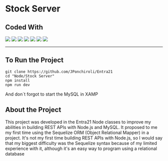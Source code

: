 # Stock Server

## Coded With

<img src="https://img.shields.io/badge/JavaScript-F7DF1E.svg?style=for-the-badge&logo=JavaScript&logoColor=black" />

<img src="https://img.shields.io/badge/Node.js-339933.svg?style=for-the-badge&logo=nodedotjs&logoColor=white" />

<img src="https://img.shields.io/badge/Express-000000.svg?style=for-the-badge&logo=Express&logoColor=white" />

<img src="https://img.shields.io/badge/Nodemon-76D04B.svg?style=for-the-badge&logo=Nodemon&logoColor=white" />

<img src="https://img.shields.io/badge/MySQL-4479A1.svg?style=for-the-badge&logo=MySQL&logoColor=white" />


<img src="https://img.shields.io/badge/Sequelize-52B0E7.svg?style=for-the-badge&logo=Sequelize&logoColor=white" /> 

<img src="https://img.shields.io/badge/Postman-FF6C37.svg?style=for-the-badge&logo=Postman&logoColor=white" />

---

## To Run the Project

```
git clone https://github.com/JPonchiroli/Entra21
cd "Node/Stock Server"
npm install
npm run dev
```
And don´t forgot to start the MySQL in XAMP

## About the Project
This project was developed in the Entra21 Node classes to improve my abilities in building REST APIs with Node.js and MySQL. It proposed to me my first time using the Sequelize ORM (Object Relational Mapper) in a project. It's not my first time building REST APIs with Node.js, so I would say that my biggest difficulty was the Sequelize syntax because of my limited experience with it, although it's an easy way to program using a relational database

